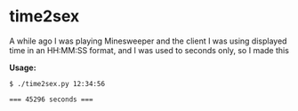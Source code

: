 time2sex
========

A while ago I was playing Minesweeper and the client I was using displayed time in an HH:MM:SS format, and I was used to seconds only, so I made this

**Usage:**

`$ ./time2sex.py 12:34:56`

`=== 45296 seconds ===`
